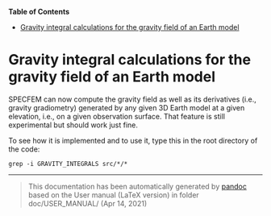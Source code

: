 **Table of Contents**

-   [Gravity integral calculations for the gravity field of an Earth model](#gravity-integral-calculations-for-the-gravity-field-of-an-earth-model)

Gravity integral calculations for the gravity field of an Earth model
=====================================================================

SPECFEM can now compute the gravity field as well as its derivatives (i.e., gravity gradiometry) generated by any given 3D Earth model at a given elevation, i.e., on a given observation surface. That feature is still experimental but should work just fine.

To see how it is implemented and to use it, type this in the root directory of the code:

    grep -i GRAVITY_INTEGRALS src/*/*

-----
> This documentation has been automatically generated by [pandoc](http://www.pandoc.org)
> based on the User manual (LaTeX version) in folder doc/USER_MANUAL/
> (Apr 14, 2021)

